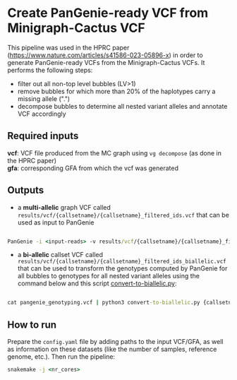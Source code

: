 # Create PanGenie-ready VCF from Minigraph-Cactus VCF

This pipeline was used in the HPRC paper (https://www.nature.com/articles/s41586-023-05896-x) in order to generate PanGenie-ready VCFs from the Minigraph-Cactus VCFs. It performs the following steps:

* filter out all non-top level bubbles (LV>1)
* remove bubbles for which more than 20% of the haplotypes carry a missing allele (".")
* decompose bubbles to determine all nested variant alleles and annotate VCF accordingly

## Required inputs

**vcf**: VCF file produced from the MC graph using `` vg decompose `` (as done in the HPRC paper)   
**gfa**: corresponding GFA from which the vcf was generated

## Outputs

* a **multi-allelic** graph VCF called `` results/vcf/{callsetname}/{callsetname}_filtered_ids.vcf`` that can be used as input to PanGenie

``` bat

PanGenie -i <input-reads> -v results/vcf/{callsetname}/{callsetname}_filtered_ids.vcf -r <reference-genome> -o pangenie -j 24 -t 24

```

* a **bi-allelic** callset VCF called `` results/vcf/{callsetname}/{callsetname}_filtered_ids_biallelic.vcf`` that can be used to transform the genotypes computed by PanGenie for all bubbles to genotypes for all nested variant alleles using the command below and this script [convert-to-biallelic.py](https://bitbucket.org/jana_ebler/hprc-experiments/src/master/genotyping-experiments/workflow/scripts/convert-to-biallelic.py):

``` bat

cat pangenie_genotyping.vcf | python3 convert-to-biallelic.py {callsetname}_filtered_ids_biallelic.vcf > pangenie_genotyping_biallelic.vcf

```

## How to run

Prepare the `` config.yaml `` file by adding paths to the input VCF/GFA, as well as information on these datasets (like the number of samples, reference genome, etc.). Then run the pipeline:

``` bat
snakemake -j <nr_cores>

```

